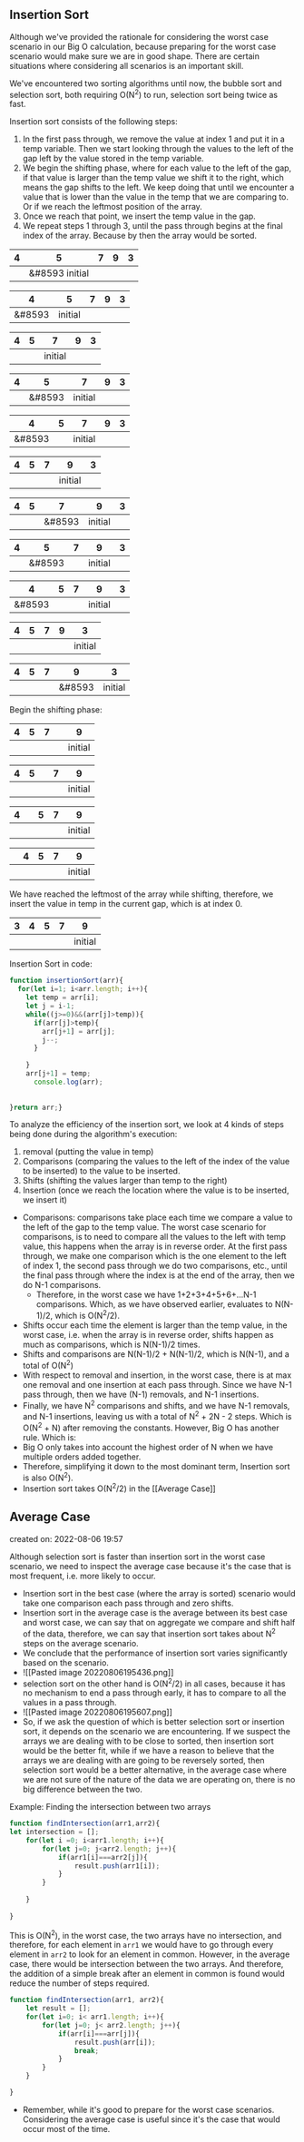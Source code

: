 ## Insertion Sort

Although we've provided the rationale for considering the worst case scenario in our Big O calculation, because preparing for the worst case scenario would make sure we are in good shape. There are certain situations where considering all scenarios is an important skill.

We've encountered two sorting algorithms until now, the bubble sort and selection sort, both requiring O(N<sup>2</sup>) to run, selection sort being twice as fast.

Insertion sort consists of the following steps:
1)  In the first pass through, we remove the value at index 1 and put it in a temp variable. Then we start looking through the values to the left of the gap left by the value stored in the temp variable.
2) We begin the shifting phase, where for each value to the left of the gap, if that value is larger than the temp value we shift it to the right, which means the gap shifts to the left. We keep doing that until we encounter a value that is lower than the value in the temp that we are comparing to. Or if we reach the leftmost position of the array.
3) Once we reach that point, we insert the temp value in the gap.
4) We repeat steps 1 through 3, until the pass through begins at the final index of the array. Because by then the array would be sorted.


|4|5|7|9|3|
|---|---|---|---|---|
||&#8593 initial||||

|4|5|7|9|3|
|---|---|---|---|---|
|&#8593| initial||||

|4|5|7|9|3|
|---|---|---|---|---|
|||initial|||

|4|5|7|9|3|
|---|---|---|---|---|
||&#8593|initial|||

|4|5|7|9|3|
|---|---|---|---|---|
|&#8593||initial|||

|4|5|7|9|3|
|---|---|---|---|---|
||||initial||

|4|5|7|9|3|
|---|---|---|---|---|
|||&#8593|initial||

|4|5|7|9|3|
|---|---|---|---|---|
||&#8593||initial||

|4|5|7|9|3|
|---|---|---|---|---|
|&#8593|||initial||

|4|5|7|9|3|
|---|---|---|---|---|
|||||initial|

|4|5|7|9|3|
|---|---|---|---|---|
||||&#8593|initial|

Begin the shifting phase:

|4|5|7||9|
|---|---|---|---|---|
|||||initial|

|4|5||7|9|
|---|---|---|---|---|
|||||initial|

|4||5|7|9|
|---|---|---|---|---|
|||||initial|

| |4|5|7|9|
|---|---|---|---|---|
|||||initial|

We have reached the leftmost of the array while shifting, therefore, we insert the value in temp in the current gap, which is at index 0.

|3 |4|5|7|9|
|---|---|---|---|---|
|||||initial|

Insertion Sort in code:
```js
function insertionSort(arr){
  for(let i=1; i<arr.length; i++){
    let temp = arr[i];
    let j = i-1;
    while((j>=0)&&(arr[j]>temp)){
      if(arr[j]>temp){
        arr[j+1] = arr[j];
        j--;
      }
   
    }
    arr[j+1] = temp;
      console.log(arr);
    
  
}return arr;}

```


To analyze the efficiency of the insertion sort, we look at 4 kinds of steps being done during the algorithm's execution:
1) removal (putting the value in temp)
2) Comparisons (comparing the values to the left of the index of the value to be inserted) to the value to be inserted. 
3) Shifts (shifting the values larger than temp to the right)
4) Insertion (once we reach the location where the value is to be inserted, we insert it)

- Comparisons: comparisons take place each time we compare a value to the left of the gap to the temp value. The worst case scenario for comparisons, is to need to compare all the values to the left with temp value, this happens when the array is in reverse order. At the first pass through, we make one comparison which is the one element to the left of index 1, the second pass through we do two comparisons, etc., until the final pass through where the index is at the end of the array, then we do N-1 comparisons.
	- Therefore, in the worst case we have 1+2+3+4+5+6+...N-1 comparisons. Which, as we have observed earlier, evaluates to N(N-1)/2, which is O(N<sup>2</sup>/2).
- Shifts occur each time the element is larger than the temp value, in the worst case, i.e. when the array is in reverse order, shifts happen as much as comparisons, which is N(N-1)/2 times.
-  Shifts and comparisons are N(N-1)/2 + N(N-1)/2, which is N(N-1), and a total of O(N<sup>2</sup>)
- With respect to removal and insertion, in the worst case, there is at max one removal and one insertion at each pass through. Since we have N-1 pass through, then we have (N-1) removals, and N-1 insertions.
- Finally, we have N<sup>2</sup> comparisons and shifts, and we have N-1 removals, and N-1 insertions, leaving us with a total of N<sup>2</sup> + 2N  - 2 steps. Which is O(N<sup>2</sup> + N) after removing the constants. However, Big O has another rule. Which is:
- Big O only takes into account the highest order of N when we have multiple orders added together.
- Therefore, simplifying it down to the most dominant term, Insertion sort is also O(N<sup>2</sup>).
- Insertion sort takes O(N<sup>2</sup>/2) in the [[Average Case]]

## Average Case

created on: 2022-08-06 19:57

 Although selection sort is faster than insertion sort in the worst case scenario, we need to inspect the average case because it's the case that is most frequent, i.e. more likely to occur.
- Insertion sort in the best case (where the array is sorted) scenario would take one comparison each pass through and zero shifts.
- Insertion sort in the average case is the average between its best case and worst case, we can say that on aggregate we compare and shift half of the data, therefore, we can say that insertion sort takes about N<sup>2</sup> steps on the average scenario. 
- We conclude that the performance of insertion sort varies significantly based on the scenario. 
- ![[Pasted image 20220806195436.png]]
- selection sort on the other hand is O(N<sup>2</sup>/2) in all cases, because it has no mechanism to end a pass through early, it has to compare to all the values in a pass through.
- ![[Pasted image 20220806195607.png]]
- So, if we ask the question of which is better selection sort or insertion sort, it depends on the scenario we are encountering. If we suspect the arrays we are dealing with to be close to sorted, then insertion sort would be the better fit, while if we have a reason to believe that the arrays we are dealing with are going to be reversely sorted, then selection sort would be a better alternative, in the average case where we are not sure of the nature of the data we are operating on, there is no big difference between the two.

Example:
Finding the intersection between two arrays
```js
function findIntersection(arr1,arr2){
let intersection = [];
	for(let i =0; i<arr1.length; i++){
		for(let j=0; j<arr2.length; j++){
			if(arr1[i]===arr2[j]){
				result.push(arr1[i]);
			}
		}
	
	}
	
}
```

This is O(N<sup>2</sup>), in the worst case, the two arrays have no intersection, and therefore, for each element in `arr1` we would have to go through every element in `arr2` to look for an element in common. However, in the average case, there would be intersection between the two arrays. And therefore, the addition of a simple break after an element in common is found would reduce the number of steps required.

```js
function findIntersection(arr1, arr2){
	let result = [];
	for(let i=0; i< arr1.length; i++){
		for(let j=0; j< arr2.length; j++){
			if(arr[i]===arr[j]){
				result.push(arr[i]);
				break;
			}
		}	
	}

}

```

- Remember, while it's good to prepare for the worst case scenarios. Considering the average case is useful since it's the case that would occur most of the time.
